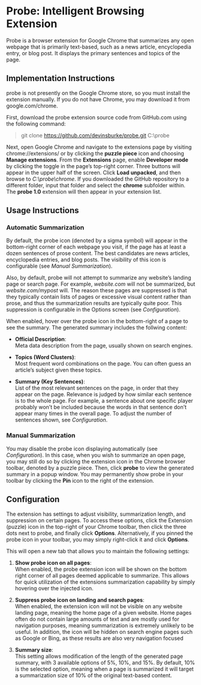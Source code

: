 # Probe: Intelligent Browsing Extension 

Probe is a browser extension for Google Chrome that summarizes any open webpage that is primarily text-based, such as a news article, encyclopedia entry, or blog post. It displays the primary sentences and topics of the page.

## Implementation Instructions 
probe is not presently on the Google Chrome store, so you must install the extension manually. If you do not have Chrome, you may download it from google.com/chrome.

First, download the probe extension source code from GitHub.com using the following command:

> git clone https://github.com/devinsburke/probe.git C:\probe

Next, open Google Chrome and navigate to the extensions page by visiting chrome://extensions/ or by clicking the **puzzle piece** icon and choosing **Manage extensions**. From the **Extensions** page, enable **Developer mode** by clicking the toggle in the page’s top-right corner. Three buttons will appear in the upper half of the screen. Click **Load unpacked**, and then browse to *C:\probe\chrome*. If you downloaded the GitHub repository to a different folder, input that folder and select the **chrome** subfolder within. The **probe 1.0** extension will then appear in your extension list.

## Usage Instructions
### Automatic Summarization 

By default, the probe icon (denoted by a sigma symbol) will appear in the bottom-right corner of each webpage you visit, if the page has at least a dozen sentences of prose content. The best candidates are news articles, encyclopedia entries, and blog posts. The visibility of this icon is configurable (see *Manual Summarization*).

Also, by default, probe will not attempt to summarize any website’s landing page or search page. For example, *website.com* will not be summarized, but *website.com/mypost* will. The reason these pages are suppressed is that they typically contain lists of pages or excessive visual content rather than prose, and thus the summarization results are typically quite poor. This suppression is configurable in the Options screen (see *Configuration*).

When enabled, hover over the probe icon in the bottom-right of a page to see the summary. The generated summary includes the follwing content:

* **Official Description**:  
  Meta data description from the page, usually shown on search engines.

* **Topics (Word Clusters)**:  
  Most frequent word combinations on the page. You can often guess an article’s subject given these topics.
  
* **Summary (Key Sentences)**:  
  List of the most relevant sentences on the page, in order that they appear on the page. Relevance is judged by how similar each sentence is to the whole page. For example, a sentence about one specific player probably won’t be included because the words in that sentence don’t appear many times in the overall page. To adjust the number of sentences shown, see *Configuration*.
  
### Manual Summarization 
You may disable the probe icon displaying automatically (see *Configuration*). In this case, when you wish to summarize an open page, you may still do so by clicking the extension icon in the Chrome browser toolbar, denoted by a puzzle piece. Then, click **probe** to view the generated summary in a popup window. You may permanently show probe in your toolbar by clicking the **Pin** icon to the right of the extension.

## Configuration 

The extension has settings to adjust visibility, summarization length, and suppression on certain pages. To access these options, click the Extension (puzzle) icon in the top-right of your Chrome toolbar, then click the three dots next to probe, and finally click **Options**. Alternatively, if you pinned the probe icon in your toolbar, you may simply right-click it and click **Options**.

This will open a new tab that allows you to maintain the following settings:

1. **Show probe icon on all pages**:  
  When enabled, the probe extension icon will be shown on the bottom right corner of all pages deemed applicable to summarize. This allows for quick utilization of the extensions summarization capability by simply hovering over the injected icon.

2. **Suppress probe icon on landing and search pages**:  
  When enabled, the extension icon will not be visible on any website landing page, meaning the home page of a given website. Home pages often do not contain large amounts of text and are mostly used for navigation purposes, meaning summarization is extremely unlikely to be useful. In addition, the icon will be hidden on search engine pages such as Google or Bing, as these results are also very navigation focused 

3. **Summary size**:  
  This setting allows modification of the length of the generated page summary, with 3 available options of 5%, 10%, and 15%. By default, 10% is the selected option, meaning when a page is summarized it will target a summarization size of 10% of the original text-based content. 
